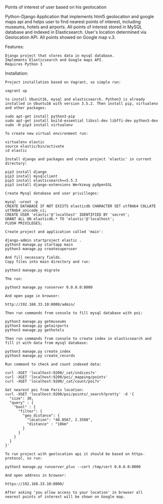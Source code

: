 Points of interest of user based on his geolocation

Python-Django Application that implements html5 geolocation and google maps api and helps user to find nearest points of interest, including museums, hotels and airports. All points of interest stored in MySQL database and indexed in Elasticsearch. User's location determined via Geolocation API. All points showed on Google map v.3.

Features:

    Django project that stores data in mysql database.
    Implements Elasticsearch and Google maps API.
    Requires Python 3

Installation:

	Project installation based on Vagrant, so simple run:

	vagrant up

	to install Ubunit16, mysql and elasticsearch. Python3 is already installed in Ubuntu16 with version 3.5.2. Then install pip, virtualenv and other packages:

	sudo apt-get install python3-pip
	sudo apt-get install build-essential libssl-dev libffi-dev python3-dev
	sudo -H pip3 install virtualenv

	To create new virtual environment run:

	virtualenv elastic
	source elastic/bin/activate
	cd elastic

	Install django and packages and create project 'elastic' in current directory:

	pip3 install django
	pip3 install mysqlclient
	pip3 install elasticsearch==5.5.3
	pip3 install django-extensions Werkzeug pyOpenSSL

	Create Mysql database and user privilleges:

	mysql -uroot -p
	CREATE DATABASE IF NOT EXISTS elasticdb CHARACTER SET utf8mb4 COLLATE utf8mb4_unicode_ci;
	CREATE USER 'elastic'@'localhost' IDENTIFIED BY 'secret';
	GRANT ALL ON elasticdb.* TO 'elastic'@'localhost';
	FLUSH PRIVILEGES;

	Create project and application called 'main':

	django-admin startproject elastic .
	python3 manage.py startapp main
	python3 manage.py createsuperuser

	And fill necessary fields.
	Copy files into main directory and run:

	python3 manage.py migrate

	The run:

	python3 manage.py runserver 0.0.0.0:8000

	And open page in browser:

	http://192.168.33.10:8000/admin/

	Then run commands from console to fill mysql database with poi:

	python3 manage.py getmuseums
	python3 manage.py getairports
	python3 manage.py gethotels

	Then run commands from console to create index in elasticsearch and fill it with data from mysql database:

	python3 manage.py create_index
	python3 manage.py create_records

	Run command to check and count indexed data:

	curl -XGET 'localhost:9200/_cat/indices?v'
	curl -XGET 'localhost:9200/poi/_mapping/points'
	curl -XGET 'localhost:9200/_cat/count/poi?v'

	Get nearest poi from Paris location:
	curl -XGET 'localhost:9200/poi/points/_search?pretty' -d '{
	  "size": 30,
	  "query" : {
	    "bool" : {
	      "filter": {
	        "geo_distance": {
	          "location": "48.8567, 2.3508",
	          "distance" : "10km"
	        }
	      }
	    }
	  }
	}'

	To run project with geolocation api it should be based on https-protocol, so run:

	python3 manage.py runserver_plus --cert /tmp/cert 0.0.0.0:8000

	And open address in browser:

	https://192.168.33.10:8000/

	After asking 'you allow access to your location' in browser all nearest points of interest will be shown on Google map.
